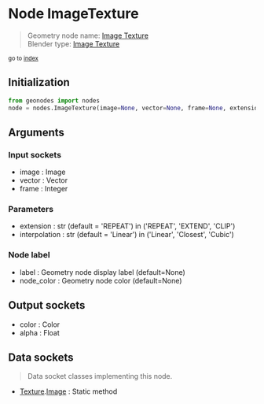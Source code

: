 
# Node ImageTexture

> Geometry node name: [Image Texture](https://docs.blender.org/manual/en/latest/modeling/geometry_nodes/texture/image.html)<br>
  Blender type: [Image Texture](https://docs.blender.org/api/current/bpy.types.GeometryNodeImageTexture.html)
  
<sub>go to [index](/docs/index.md)</sub>

## Initialization

```python
from geonodes import nodes
node = nodes.ImageTexture(image=None, vector=None, frame=None, extension='REPEAT', interpolation='Linear', label=None, node_color=None)
```



## Arguments


### Input sockets

- image : Image
- vector : Vector
- frame : Integer

### Parameters

- extension : str (default = 'REPEAT') in ('REPEAT', 'EXTEND', 'CLIP')
- interpolation : str (default = 'Linear') in ('Linear', 'Closest', 'Cubic')

### Node label

- label : Geometry node display label (default=None)
- node_color : Geometry node color (default=None)

## Output sockets

- color : Color
- alpha : Float

## Data sockets

> Data socket classes implementing this node.
  
  
- [Texture](/docs/sockets/Texture.md).[Image](/docs/sockets/Texture.md#image) : Static method
  

